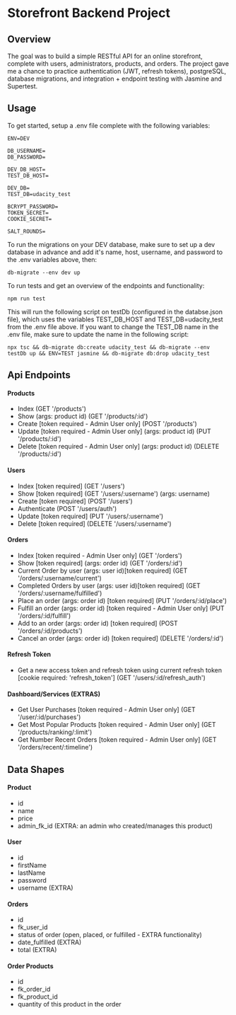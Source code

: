 # Storefront Backend Project

## Overview

The goal was to build a simple RESTful API for an online storefront, complete with users, administrators, products, and orders. The project gave me a chance to practice authentication (JWT, refresh tokens), postgreSQL, database migrations, and integration + endpoint testing with Jasmine and Supertest.

## Usage

To get started, setup a .env file complete with the following variables:

```
ENV=DEV

DB_USERNAME=
DB_PASSWORD=

DEV_DB_HOST=
TEST_DB_HOST=

DEV_DB=
TEST_DB=udacity_test

BCRYPT_PASSWORD=
TOKEN_SECRET=
COOKIE_SECRET=

SALT_ROUNDS=
```

To run the migrations on your DEV database, make sure to set up a dev database in advance and add it's name, host, username, and password to the .env variables above, then:

```
db-migrate --env dev up
```

To run tests and get an overview of the endpoints and functionality:

```
npm run test
```

This will run the following script on testDb (configured in the databse.json file), which uses the variables TEST_DB_HOST and TEST_DB=udacity_test from the .env file above. If you want to change the TEST_DB name in the .env file, make sure to update the name in the following script:

```
npx tsc && db-migrate db:create udacity_test && db-migrate --env testDb up && ENV=TEST jasmine && db-migrate db:drop udacity_test
```

## Api Endpoints

#### Products
- Index (GET '/products')
- Show (args: product id) (GET '/products/:id')
- Create [token required - Admin User only] (POST '/products')
- Update [token required - Admin User only] (args: product id) (PUT '/products/:id')
- Delete [token required - Admin User only] (args: product id) (DELETE '/products/:id')

#### Users
- Index [token required] (GET '/users')
- Show [token required] (GET '/users/:username') (args: username)
- Create [token required] (POST '/users')
- Authenticate (POST '/users/auth')
- Update [token required] (PUT '/users/:username')
- Delete [token required] (DELETE '/users/:username')

#### Orders
- Index [token required - Admin User only] (GET '/orders')
- Show [token required] (args: order id) (GET '/orders/:id')
- Current Order by user (args: user id)[token required] (GET '/orders/:username/current')
- Completed Orders by user (args: user id)[token required] (GET '/orders/:username/fulfilled')
- Place an order (args: order id) [token required] (PUT '/orders/:id/place')
- Fulfill an order (args: order id) [token required - Admin User only] (PUT '/orders/:id/fulfill')
- Add to an order (args: order id) [token required] (POST '/orders/:id/products')
- Cancel an order (args: order id) [token required] (DELETE '/orders/:id')

#### Refresh Token
- Get a new access token and refresh token using current refresh token [cookie required: 'refresh_token'] (GET '/users/:id/refresh_auth')

#### Dashboard/Services (EXTRAS)
- Get User Purchases [token required - Admin User only] (GET '/user/:id/purchases')
- Get Most Popular Products [token required - Admin User only] (GET '/products/ranking/:limit')
- Get Number Recent Orders [token required - Admin User only] (GET '/orders/recent/:timeline')

## Data Shapes
#### Product
- id
- name
- price
- admin_fk_id (EXTRA: an admin who created/manages this product)

#### User
- id
- firstName
- lastName
- password
- username (EXTRA)

#### Orders
- id
- fk_user_id
- status of order (open, placed, or fulfilled - EXTRA functionality)
- date_fulfilled (EXTRA)
- total (EXTRA)

#### Order Products
- id
- fk_order_id
- fk_product_id
- quantity of this product in the order